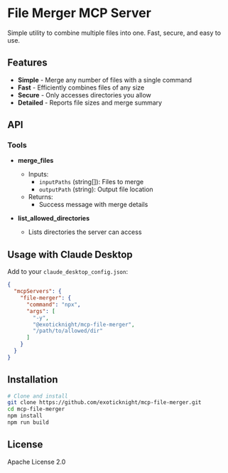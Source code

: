 # File Merger MCP Server

Simple utility to combine multiple files into one. Fast, secure, and easy to use.

## Features

- **Simple** - Merge any number of files with a single command
- **Fast** - Efficiently combines files of any size
- **Secure** - Only accesses directories you allow
- **Detailed** - Reports file sizes and merge summary

## API

### Tools

- **merge_files**
  - Inputs:
    - `inputPaths` (string[]): Files to merge
    - `outputPath` (string): Output file location
  - Returns:
    - Success message with merge details

- **list_allowed_directories**
  - Lists directories the server can access

## Usage with Claude Desktop

Add to your `claude_desktop_config.json`:

```json
{
  "mcpServers": {
    "file-merger": {
      "command": "npx",
      "args": [
        "-y",
        "@exoticknight/mcp-file-merger",
        "/path/to/allowed/dir"
      ]
    }
  }
}
```

## Installation

```bash
# Clone and install
git clone https://github.com/exoticknight/mcp-file-merger.git
cd mcp-file-merger
npm install
npm run build
```

## License

Apache License 2.0
